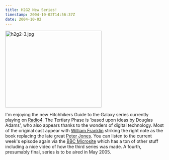 ```yaml
---
title: H2G2 New Series!
timestamp: 2004-10-02T14:56:37Z
date: 2004-10-02
---
```


<img alt="h2g2-3.jpg" src="http://blog.whatfettle.com/archives/h2g2-3.jpg" width="306" height="244" border="0" />

I'm enjoying the new Hitchhikers Guide to the Galaxy series currently playing on <a href='http://www.bbc.co.uk/radio4/'>Radio4</a>. The Tertiary Phase is 'based upon ideas by Douglas Adams', who also appears thanks to the wonders of digital technology. Most of the original cast appear with <a href='http://www.imdb.com/name/nm0291598/'>William Franklin</a> striking the right note as the book replacing the late great <a href='http://www.imdb.com/name/nm0429012/'>Peter Jones</a>. You can listen to the current week's episode again via the <a href='http://www.bbc.co.uk/radio4/hitchhikers/index.shtml'>BBC Microsite</a> which has a ton of other stuff including a nice video of how the third series was made. A fourth, presumably final, series is to be aired in May 2005.